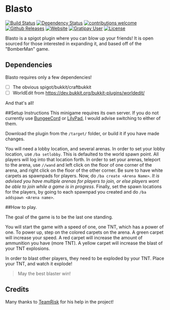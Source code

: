 # Blasto 
[![Build Status](https://travis-ci.org/jsutaria/Blasto.svg?branch=master)](https://travis-ci.org/jsutaria/Blasto)   [![Dependency Status](https://www.versioneye.com/user/projects/582a6ba8c4039300419c5d81/badge.svg?style=flat)](https://www.versioneye.com/user/projects/582a6ba8c4039300419c5d81)   [![contributions welcome](https://img.shields.io/badge/contributions-welcome-brightgreen.svg?style=flat)](https://github.com/jsutaria/Blasto/issues)  [![Github Releases](https://img.shields.io/github/downloads/jsutaria/Blasto/latest/total.svg)](https://github.com/jsutaria/Blasto/archive/master.zip) [![Website](https://img.shields.io/website-up-down-brightgreen-red/http/jainilsutaria.com.svg)](http://www.jainilsutaria.com) [![Gratipay User](https://img.shields.io/gratipay/user/jsutaria.svg)](https://gratipay.com/~jsutaria/) [![License](https://img.shields.io/badge/license-MIT-blue.svg)](https://github.com/jsutaria/Blasto/blob/master/LICENSE)

Blasto is a spigot plugin where you can blow up your friends! It is open sourced for those interested in expanding it, and based off of the "BomberMan" game.

## Dependencies
Blasto requires only a few dependencies!
* [ ] The obvious spigot/bukkit/craftbukkit
* [ ] WorldEdit from https://dev.bukkit.org/bukkit-plugins/worldedit/

And that's all!

##Setup Instructions
This minigame requires its own server. If you do not currently use [BungeeCord](https://www.spigotmc.org/wiki/bungeecord/) or [LilyPad](http://www.lilypadmc.org), I would advise switching to either of them.

Download the plugin from the `/target/` folder, or build it if you have made changes.

You will need a lobby location, and several arenas. In order to set your lobby location, use `/ba setlobby`. This is defaulted to the world spawn point. All players will log into that location forth. In order to set your arenas, teleport to the arena, use `//wand` and left click on the floor of one corner of the arena, and right click on the floor of the other corner. Be sure to have white carpets as spawnpads for players. Now, do `/ba create <Arena Name>`. *It is advised you have multiple arenas for players to join, or else players wont be able to join while a game is in progress*. Finally, set the spawn locations for the players, by going to each spawnpad you created and do `/ba addspawn <Arena name>`.

##How to play.

The goal of the game is to be the last one standing.

You will start the game with a speed of one, one TNT, which has a power of one. To power up, step on the colored carpets on the arena. A green carpet will increase your speed. A red carpet will increase the amount of ammunition you have (more TNT). A yellow carpet will increase the blast of your TNT explosions.

In order to blast other players, they need to be exploded by your TNT. Place your TNT, and watch it explode!

>May the best blaster win!

## Credits
Many thanks to [TeamRisk](http://github.com/teamrisk) for his help in the project!
